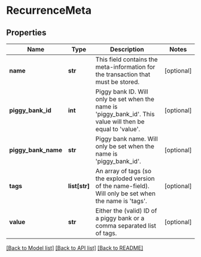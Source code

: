 # RecurrenceMeta

## Properties
Name | Type | Description | Notes
------------ | ------------- | ------------- | -------------
**name** | **str** | This field contains the meta-information for the transaction that must be stored. | [optional] 
**piggy_bank_id** | **int** | Piggy bank ID. Will only be set when the name is &#39;piggy_bank_id&#39;. This value will then be equal to &#39;value&#39;. | [optional] 
**piggy_bank_name** | **str** | Piggy bank name. Will only be set when the name is &#39;piggy_bank_id&#39;. | [optional] 
**tags** | **list[str]** | An array of tags (so the exploded version of the name-field). Will only be set when the name is &#39;tags&#39;. | [optional] 
**value** | **str** | Either the (valid) ID of a piggy bank or a comma separated list of tags. | [optional] 

[[Back to Model list]](../README.md#documentation-for-models) [[Back to API list]](../README.md#documentation-for-api-endpoints) [[Back to README]](../README.md)


